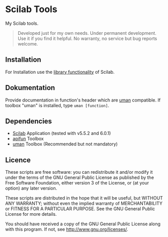 # Scilab Tools

My Scilab tools.

> Developed just for my own needs. Under permanent development. Use it if you find it helpful. No warranty, no service but bug reports welcome.

## Installation
For Installation use the [library functionality](https://help.scilab.org/doc/5.3.3/en_US/lib.html "") of Scilab.

## Dokumentation

Provide documentation in function's header which are [uman](https://atoms.scilab.org/toolboxes/uman/2.1) compatible. If toolbox "uman" is installed, type `uman [function]`.

## Dependencies

* [Scilab](http://www.scilab.org/) Application (tested with v5.5.2 and 6.0.1) 
* [apifun](https://atoms.scilab.org/toolboxes/apifun) Toolbox
* [uman](https://atoms.scilab.org/toolboxes/uman)  Toolbox (Recommended but not mandatory)


## Licence

These scripts are free software: you can redistribute it and/or modify it under the terms of the GNU General Public License as published by the Free Software Foundation, either version 3 of the License, or (at your option) any later version.

These scripts are distributed in the hope that it will be useful, but WITHOUT ANY WARRANTY; without even the implied warranty of MERCHANTABILITY or FITNESS FOR A PARTICULAR PURPOSE. See the GNU General Public License for more details.

You should have received a copy of the GNU General Public License along with this program. If not, see http://www.gnu.org/licenses/.
